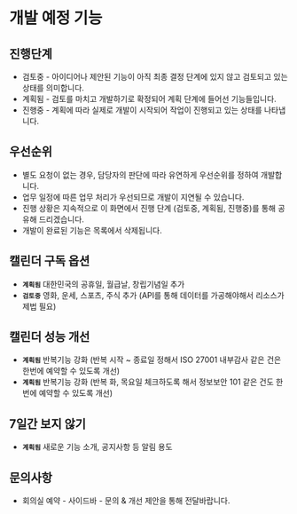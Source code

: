 # 개발 예정 기능

## 진행단계

- 검토중 - 아이디어나 제안된 기능이 아직 최종 결정 단계에 있지 않고 검토되고 있는 상태를 의미합니다.
- 계획됨 - 검토를 마치고 개발하기로 확정되어 계획 단계에 들어선 기능들입니다. 
- 진행중 - 계획에 따라 실제로 개발이 시작되어 작업이 진행되고 있는 상태를 나타냅니다.

## 우선순위

- 별도 요청이 없는 경우, 담당자의 판단에 따라 유연하게 우선순위를 정하여 개발합니다.
- 업무 일정에 따른 업무 처리가 우선되므로 개발이 지연될 수 있습니다. 
- 진행 상황은 지속적으로 이 화면에서 진행 단계 (검토중, 계획됨, 진행중)를 통해 공유해 드리겠습니다.
- 개발이 완료된 기능은 목록에서 삭제됩니다.

## 캘린더 구독 옵션 

- **`계획됨`** 대한민국의 공휴일, 월급날, 창립기념일 추가
- **`검토중`** 영화, 운세, 스포츠, 주식 추가 (API를 통해 데이터를 가공해야해서 리소스가 제법 필요)

## 캘린더 성능 개선

- **`계획됨`** 반복기능 강화 (반복 시작 ~ 종료일 정해서 ISO 27001 내부감사 같은 건은 한번에 예약할 수 있도록 개선)
- **`계획됨`** 반복기능 강화 (반복 화, 목요일 체크하도록 해서 정보보안 101 같은 건도 한번에 예약할 수 있도록 개선)

## 7일간 보지 않기 

- **`계획됨`** 새로운 기능 소개, 공지사항 등 알림 용도 

## 문의사항 
- 회의실 예약 - 사이드바 - 문의 & 개선 제안을 통해 전달바랍니다. 
